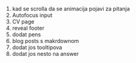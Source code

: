 1. kad se scrolla da se animacija pojavi za pitanja
2. Autofocus input
3. CV page
4. reveal footer
5. dodat pens
6. blog posts s makrdownom
7. dodat jos tooltipova
8. dodat jos nesto na answer
